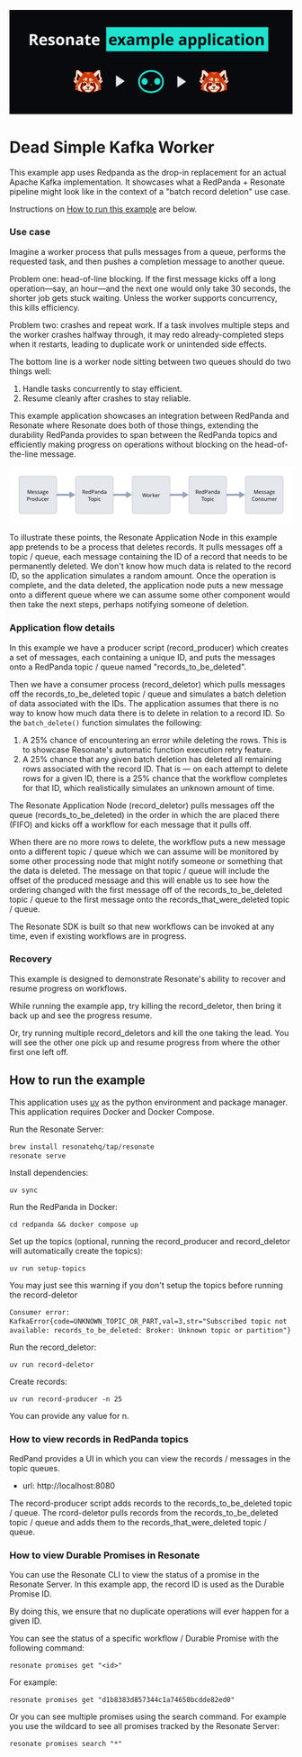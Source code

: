 ![RedPanda+Resonate header image](assets/kafka-worker-readme-banner.png)

# Dead Simple Kafka Worker

This example app uses Redpanda as the drop-in replacement for an actual Apache Kafka implementation.
It showcases what a RedPanda + Resonate pipeline might look like in the context of a "batch record deletion" use case.

Instructions on [How to run this example](#how-to-run-the-example) are below.

### Use case

Imagine a worker process that pulls messages from a queue, performs the requested task, and then pushes a completion message to another queue.

Problem one: head-of-line blocking.
If the first message kicks off a long operation—say, an hour—and the next one would only take 30 seconds, the shorter job gets stuck waiting. Unless the worker supports concurrency, this kills efficiency.

Problem two: crashes and repeat work.
If a task involves multiple steps and the worker crashes halfway through, it may redo already-completed steps when it restarts, leading to duplicate work or unintended side effects.

The bottom line is a worker node sitting between two queues should do two things well:

1. Handle tasks concurrently to stay efficient.
2. Resume cleanly after crashes to stay reliable.

This example application showcases an integration between RedPanda and Resonate where Resonate does both of those things, extending the durability RedPanda provides to span between the RedPanda topics and efficiently making progress on operations without blocking on the head-of-the-line message.

![RedPanda+Resonate component diagram](/assets/redpanda+resonate-component-diagram.png)

To illustrate these points, the Resonate Application Node in this example app pretends to be a process that deletes records. It pulls messages off a topic / queue, each message containing the ID of a record that needs to be permanently deleted. We don't know how much data is related to the record ID, so the application simulates a random amount. Once the operation is complete, and the data deleted, the application node puts a new message onto a different queue where we can assume some other component would then take the next steps, perhaps notifying someone of deletion.

### Application flow details

In this example we have a producer script (record_producer) which creates a set of messages, each containing a unique ID, and puts the messages onto a RedPanda topic / queue named "records_to_be_deleted".

Then we have a consumer process (record_deletor) which pulls messages off the records_to_be_deleted topic / queue and simulates a batch deletion of data associated with the IDs. The application assumes that there is no way to know how much data there is to delete in relation to a record ID. So the `batch_delete()` function simulates the following:

1. A 25% chance of encountering an error while deleting the rows. This is to showcase Resonate's automatic function execution retry feature.
2. A 25% chance that any given batch deletion has deleted all remaining rows associated with the record ID. That is — on each attempt to delete rows for a given ID, there is a 25% chance that the workflow completes for that ID, which realistically simulates an unknown amount of time.

The Resonate Application Node (record_deletor) pulls messages off the queue (records_to_be_deleted) in the order in which the are placed there (FIFO) and kicks off a workflow for each message that it pulls off.

When there are no more rows to delete, the workflow puts a new message onto a different topic / queue which we can assume will be monitored by some other processing node that might notify someone or something that the data is deleted.
The message on that topic / queue will include the offset of the produced message and this will enable us to see how the ordering changed with the first message off of the records_to_be_deleted topic / queue to the first message onto the records_that_were_deleted topic / queue.

The Resonate SDK is built so that new workflows can be invoked at any time, even if existing workflows are in progress.

### Recovery

This example is designed to demonstrate Resonate's ability to recover and resume progress on workflows.

While running the example app, try killing the record_deletor, then bring it back up and see the progress resume.

Or, try running multiple record_deletors and kill the one taking the lead. You will see the other one pick up and resume progress from where the other first one left off.

## How to run the example

This application uses [uv](https://docs.astral.sh/uv/) as the python environment and package manager.
This application requires Docker and Docker Compose.

Run the Resonate Server:

```shell
brew install resonatehq/tap/resonate
resonate serve
```

Install dependencies:

```shell
uv sync
```

Run the RedPanda in Docker:

```shell
cd redpanda && docker compose up
```

Set up the topics (optional, running the record_producer and record_deletor will automatically create the topics):

```shell
uv run setup-topics
```

You may just see this warning if you don't setup the topics before running the record-deletor

```shell
Consumer error: KafkaError{code=UNKNOWN_TOPIC_OR_PART,val=3,str="Subscribed topic not available: records_to_be_deleted: Broker: Unknown topic or partition"}
```

Run the record_deletor:

```shell
uv run record-deletor
```

Create records:

```shell
uv run record-producer -n 25
```

You can provide any value for n.

### How to view records in RedPanda topics

RedPand provides a UI in which you can view the records / messages in the topic queues.

- url: http://localhost:8080

The record-producer script adds records to the records_to_be_deleted topic / queue.
The rcord-deletor pulls records from the records_to_be_deleted topic / queue and adds them to the records_that_were_deleted topic / queue.

### How to view Durable Promises in Resonate

You can use the Resonate CLI to view the status of a promise in the Resonate Server.
In this example app, the record ID is used as the Durable Promise ID.

By doing this, we ensure that no duplicate operations will ever happen for a given ID.

You can see the status of a specific workflow / Durable Promise with the following command:

```shell
resonate promises get "<id>"
```

For example:

```shell
resonate promises get "d1b8383d857344c1a74650bcdde82ed0"
```

Or you can see multiple promises using the search command. For example you use the wildcard to see all promises tracked by the Resonate Server:

```shell
resonate promises search "*"
```
